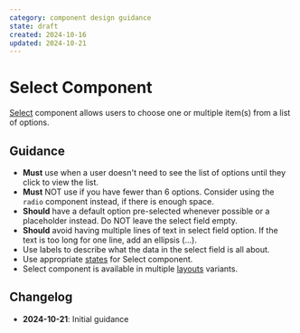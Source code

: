```yaml
---
category: component design guidance
state: draft
created: 2024-10-16
updated: 2024-10-21
---
```


# Select Component

[Select](https://clarity.design/documentation/select) component allows users to choose one or multiple item(s) from a list of options.

## Guidance

- **Must** use when a user doesn't need to see the list of options until they click to view the list.
- **Must** NOT use if you have fewer than 6 options. Consider using the `radio` component instead, if there is enough space.
- **Should** have a default option pre-selected whenever possible or a placeholder instead. Do NOT leave the select field empty.
- **Should** avoid having multiple lines of text in select field option. If the text is too long for one line, add an ellipsis (…).
- Use labels to describe what the data in the select field is all about.
- Use appropriate [states](https://clarity.design/documentation/select#states) for Select component.
- Select component is available in multiple [layouts](https://clarity.design/documentation/select#layouts) variants.

## Changelog

- **2024-10-21**: Initial guidance
